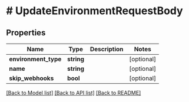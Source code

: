 # # UpdateEnvironmentRequestBody

## Properties

Name | Type | Description | Notes
------------ | ------------- | ------------- | -------------
**environment_type** | **string** |  | [optional]
**name** | **string** |  | [optional]
**skip_webhooks** | **bool** |  | [optional]

[[Back to Model list]](../../README.md#models) [[Back to API list]](../../README.md#endpoints) [[Back to README]](../../README.md)
